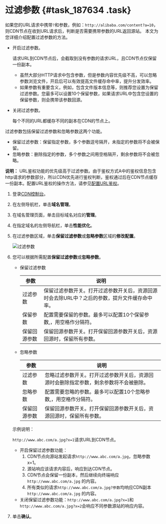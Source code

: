# 过滤参数 {#task_187634 .task}

如果您的URL请求中携带`?`和参数，例如：`http://alibaba.com/content?a=10`，则CDN节点在收到URL请求后，判断是否需要携带参数的URL返回源站。 本文为您详细介绍配置过滤参数的方法。

-   开启过滤参数。

    请求URL到CDN节点后，会截取到没有参数的请求URL，且CDN节点仅保留一份副本。

    -   虽然大部分HTTP请求中包含参数，但是参数内容优先级不高，可以忽略参数浏览文件，开启后可以有效提高文件缓存命中率，提升分发效率。
    -   如果参数有重要含义，例如，包含文件版本信息等，则推荐您设置为保留过滤参数。您最多可以设置10个保留参数，如果请求URL中包含您设置的保留参数，则会携带该参数回源。
-   关闭过滤参数。

    每个不同的URL都缓存不同的副本在CDN的节点上。


过滤参数包括保留过滤参数和忽略参数这两个功能。

-   保留过滤参数：保留指定参数，多个参数逗号隔开，未指定的参数将不会被保留。
-   忽略参数：删除指定的参数，多个参数之间用空格隔开，剩余参数将不会被忽略。

**说明：** URL鉴权功能的优先级高于过滤参数。由于鉴权方式A中的鉴权信息包含http请求的参数部分，所以CDN优先进行鉴权判断，鉴权通过后在CDN节点缓存一份副本。配置URL鉴权的操作方法，请参见[配置URL鉴权](ZH-CN_TP_15390.dita#concept_rtr_qsm_j2b)。

1.  登录[CDN控制台](https://cdn.console.aliyun.com)。
2.  在左侧导航栏，单击**域名管理**。
3.  在域名管理页面，单击目标域名对应的**管理**。
4.  在指定域名的左侧导航栏，单击**性能优化**。
5.  在过滤参数区域，单击**保留过滤参数**或**忽略参数**区域的**修改配置**。 

    ![过滤参数](http://static-aliyun-doc.oss-cn-hangzhou.aliyuncs.com/assets/img/5161/15641409137304_zh-CN.png)

6.  您可以根据所需配置**保留过滤参数**或**忽略参数**。 

    -   保留过滤参数

        |参数|说明|
        |--|--|
        |过滤参数|保留过滤参数开关。打开过滤参数开关后，资源回源时会去除URL中？之后的参数，提升文件缓存命中率。|
        |保留参数|配置需要保留的参数。最多可以配置10个保留参数,，用空格作分隔符。|
        |保留回源参数|保留回源参数开关。打开保留回源参数开关后，资源回源时，保留所有参数。|

    -   忽略参数

        |参数|说明|
        |--|--|
        |过滤参数|忽略过滤参数开关。打开过滤参数开关后，资源回源时会删除指定参数，剩余参数将不会被删除。|
        |忽略参数|配置需要忽略的参数。最多可以配置10个忽略参数,，用空格作分隔符。|
        |保留回源参数|保留回源参数开关。打开保留回源参数开关后，资源回源时，保留所有参数。|

    示例说明：

    `http://www.abc.com/a.jpg?x=1`请求URL到CDN节点。

    -   开启保留过滤参数功能：
        1.  CDN节点向源站发起请求`http://www.abc.com/a.jpg`，忽略参数x=1。
        2.  源站响应该请求内容后，响应到达CDN节点。
        3.  CDN节点会保留一份副本，然后继续向终端响应 `http://www.abc.com/a.jpg` 的内容。
        4.  所有类似的请求`http://www.abc.com/a.jpg?参数`均响应CDN副本`http://www.abc.com/a.jpg` 的内容。
    -   关闭保留过滤参数功能：`http://www.abc.com/a.jpg?x=1`和`http://www.abc.com/a.jpg?x=2`会响应不同参数源站的响应内容。
7.  单击**确认**。

